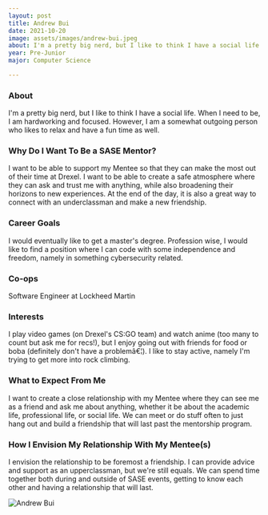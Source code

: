 ```yaml
---
layout: post
title: Andrew Bui 
date: 2021-10-20
image: assets/images/andrew-bui.jpeg
about: I'm a pretty big nerd, but I like to think I have a social life. When I need to be, I am hardworking and focused. However, I am a somewhat outgoing person who likes to relax and have a fun time as well.
year: Pre-Junior
major: Computer Science

---
```


### About

I'm a pretty big nerd, but I like to think I have a social life. When I need to be, I am hardworking and focused. However, I am a somewhat outgoing person who likes to relax and have a fun time as well.

### Why Do I Want To Be a SASE Mentor?

I want to be able to support my Mentee so that they can make the most out of their time at Drexel. I want to be able to create a safe atmosphere where they can ask and trust me with anything, while also broadening their horizons to new experiences. At the end of the day, it is also a great way to connect with an underclassman and make a new friendship.

### Career Goals

I would eventually like to get a master's degree. Profession wise, I would like to find a position where I can code with some independence and freedom, namely in something cybersecurity related.

### Co-ops

Software Engineer at Lockheed Martin

### Interests

I play video games (on Drexel's CS:GO team) and watch anime (too many to count but ask me for recs!), but I enjoy going out with friends for food or boba (definitely don't have a problemâ€¦). I like to stay active, namely I'm trying to get more into rock climbing.

### What to Expect From Me

I want to create a close relationship with my Mentee where they can see me as a friend and ask me about anything, whether it be about the academic life, professional life, or social life. We can meet or do stuff often to just hang out and build a friendship that will last past the mentorship program.

### How I Envision My Relationship With My Mentee(s) 

I envision the relationship to be foremost a friendship. I can provide advice and support as an upperclassman, but we're still equals. We can spend time together both during and outside of SASE events, getting to know each other and having a relationship that will last.

<div class="text-center my-5">
    <img src="{ "https://sase-drexel.github.io/mentorship-2021/assets/images/andrew-bui.jpeg" | absolute_url }" alt="Andrew Bui" class="rounded post-img" />
</div>
